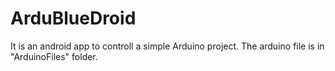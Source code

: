 # ArduBlueDroid

It is an android app to controll a simple Arduino project. 
The arduino file is in "ArduinoFiles" folder.
